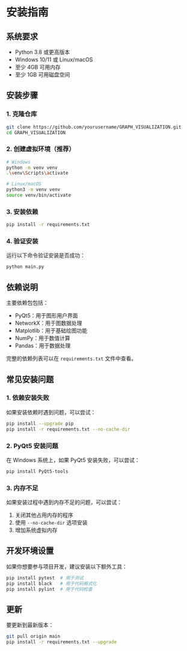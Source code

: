 # 安装指南

## 系统要求

- Python 3.8 或更高版本
- Windows 10/11 或 Linux/macOS
- 至少 4GB 可用内存
- 至少 1GB 可用磁盘空间

## 安装步骤

### 1. 克隆仓库

```bash
git clone https://github.com/yourusername/GRAPH_VISUALIZATION.git
cd GRAPH_VISUALIZATION
```

### 2. 创建虚拟环境（推荐）

```bash
# Windows
python -m venv venv
.\venv\Scripts\activate

# Linux/macOS
python3 -m venv venv
source venv/bin/activate
```

### 3. 安装依赖

```bash
pip install -r requirements.txt
```

### 4. 验证安装

运行以下命令验证安装是否成功：

```bash
python main.py
```

## 依赖说明

主要依赖包包括：

- PyQt5：用于图形用户界面
- NetworkX：用于图数据处理
- Matplotlib：用于基础绘图功能
- NumPy：用于数值计算
- Pandas：用于数据处理

完整的依赖列表可以在 `requirements.txt` 文件中查看。

## 常见安装问题

### 1. 依赖安装失败

如果安装依赖时遇到问题，可以尝试：

```bash
pip install --upgrade pip
pip install -r requirements.txt --no-cache-dir
```

### 2. PyQt5 安装问题

在 Windows 系统上，如果 PyQt5 安装失败，可以尝试：

```bash
pip install PyQt5-tools
```

### 3. 内存不足

如果安装过程中遇到内存不足的问题，可以尝试：

1. 关闭其他占用内存的程序
2. 使用 `--no-cache-dir` 选项安装
3. 增加系统虚拟内存

## 开发环境设置

如果你想要参与项目开发，建议安装以下额外工具：

```bash
pip install pytest  # 用于测试
pip install black   # 用于代码格式化
pip install pylint  # 用于代码检查
```

## 更新

要更新到最新版本：

```bash
git pull origin main
pip install -r requirements.txt --upgrade
``` 